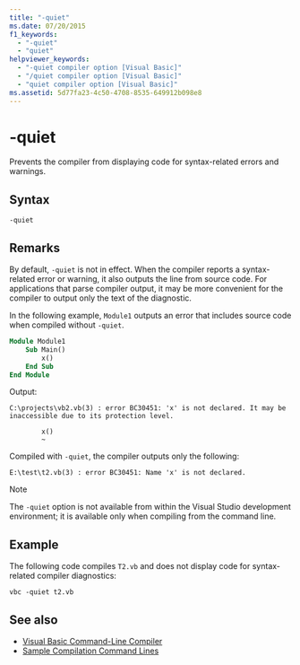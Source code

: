 ```yaml
---
title: "-quiet"
ms.date: 07/20/2015
f1_keywords:
  - "-quiet"
  - "quiet"
helpviewer_keywords:
  - "-quiet compiler option [Visual Basic]"
  - "/quiet compiler option [Visual Basic]"
  - "quiet compiler option [Visual Basic]"
ms.assetid: 5d77fa23-4c50-4708-8535-649912b098e8
---
```

# -quiet

Prevents the compiler from displaying code for syntax-related errors and warnings.

## Syntax

```
-quiet
```

## Remarks

By default, `-quiet` is not in effect. When the compiler reports a syntax-related error or warning, it also outputs the line from source code. For applications that parse compiler output, it may be more convenient for the compiler to output only the text of the diagnostic.

In the following example, `Module1` outputs an error that includes source code when compiled without `-quiet`.

```vb
Module Module1
    Sub Main()
        x()
    End Sub
End Module
```

Output:

```console
C:\projects\vb2.vb(3) : error BC30451: 'x' is not declared. It may be inaccessible due to its protection level.

        x()
        ~
```

Compiled with `-quiet`, the compiler outputs only the following:

```
E:\test\t2.vb(3) : error BC30451: Name 'x' is not declared.
```

> [!NOTE]
> The `-quiet` option is not available from within the Visual Studio development environment; it is available only when compiling from the command line.

## Example

The following code compiles `T2.vb` and does not display code for syntax-related compiler diagnostics:

```
vbc -quiet t2.vb
```

## See also

- [Visual Basic Command-Line Compiler](../../../visual-basic/reference/command-line-compiler/index.md)
- [Sample Compilation Command Lines](../../../visual-basic/reference/command-line-compiler/sample-compilation-command-lines.md)
